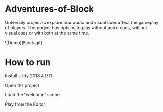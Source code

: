 # Adventures-of-Block
University project to explore how audio and visual cues affect the gameplay of players. The porject has options to play without audio cues, without visual cues or with both at the same time. 

!(Demo)(Block.gif)

# How to run

Install Unity 2018.4.13f1

Open the project

Load the "welcome" scene

Play from the Editor
